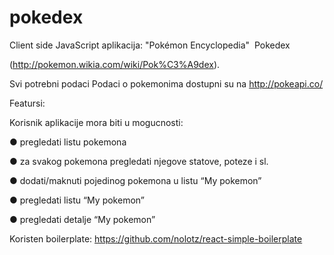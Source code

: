 # pokedex

Client side JavaScript aplikacija: "Pokémon Encyclopedia" ­ Pokedex

(http://pokemon.wikia.com/wiki/Pok%C3%A9dex).

Svi potrebni podaci Podaci o pokemonima dostupni su na http://pokeapi.co/

Featursi:

Korisnik aplikacije mora biti u mogucnosti:

● pregledati listu pokemona

● za svakog pokemona pregledati njegove statove, poteze i sl.

● dodati/maknuti pojedinog pokemona u listu “My pokemon”

● pregledati listu “My pokemon”

● pregledati detalje “My pokemon”

Koristen boilerplate: https://github.com/nolotz/react-simple-boilerplate

